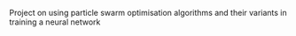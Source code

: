 Project on using particle swarm optimisation algorithms and their variants in training a neural network 
